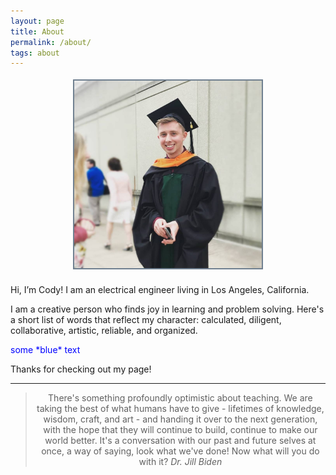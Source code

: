 ```yaml
---
layout: page
title: About
permalink: /about/
tags: about
---
```



<!--<img src="/images/websitePhoto.jpg" alt="profilePicture" width="300" align="left" style="margin:0px 15px"/>-->

<center><img src="/images/websitePhoto.jpg" alt="profilePicture" width="300" align="middle" style="float: middle; margin: 4px 10px 10px 10px; border: 2px solid #708090;"/></center>

<p>

</p>

<p>
Hi, I’m Cody! I am an electrical engineer living in Los Angeles, California. 
</p>

<p>
I am a creative person who finds joy in learning and problem solving. Here's a short list of words that reflect my character: calculated, diligent, collaborative, artistic, reliable, and organized.
</p>

<p>
<span style="color:blue">some *blue* text</span>
</p>


<p>
Thanks for checking out my page!
</p>

---

<center>
	<blockquote>
		There's something profoundly optimistic about teaching. We are taking the best of what humans have to give - lifetimes of knowledge, wisdom, craft, and art - and handing it over to the next generation, with the hope that they will continue to build, continue to make our world better. It's a conversation with our past and future selves at once, a way of saying, look what we've done! Now what will you do with it?
		<cite>Dr. Jill Biden</cite>
	</blockquote>
</center>


